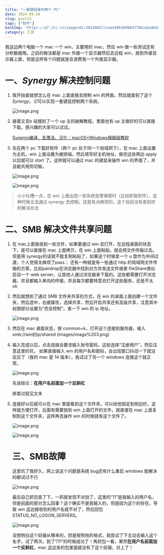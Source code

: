 ```yaml
---
title: "一套键鼠操作两个 PC"
date: 2024-09-26
slug: post13
tags: ["软件"]
backImg: "https://q7.itc.cn/images01/20240827/cea449b369884770b3aba8eb11c05444.png?t=1075bd7a-a0b6-8006-9bd4-fedfeba5d305"
category: 工具
---
```

我这边两个电脑一个 mac 一个 win，主要用的 mac，然后 win 做一些测试还有分析数据用。之前的做法都是 mac 外接一个显示器然后去远程 win，放到外接显示器上面，但是这样有个问题就是会浪费我一个外接显示器。

# 一、*Synergy* 解决控制问题

1. 我开始查就想怎么在 mac 上面直接去控制 win 的界面，然后就查到了这个 *Synergy。它*可以实现一套键鼠控制两个系统。

   ![image.png](images/34fb0d21-5c05-472c-8972-0e863b518996.png)
2. 接着又去b 站搜到了一个 up 主的破解教程，里面也有 up 主做好的可以直接下载，感兴趣的大家可以试试。

   [Synergy编译、去激活、汉化：macOS+Windows保姆级教程](https://www.bilibili.com/read/cv19053031/)
3. 先在两个 pc 下载好软件（两个 pc 处于同一个局域网下），在 mac 上面设置为主机，win 上面设置为被控端，然后填写好主机地址，做完这些两边 apply以后就可以 start 了。这样就可以通过 mac 的键鼠来操作 win 的界面了，并且能共用剪切板。

   ![image.png](images/image.png)

   ![image.png](images/image%201.png)

> 小小吐槽一点，在 win 上面出现一些系统告警弹窗时（比如卸载软件），这种时候无法通过 synergy 去控制。还是有点麻烦的，这个目前没有查到好的解决办法

# 二、SMB 解决文件共享问题

1. 在 mac上面我收到一些文件，如果要通过 win 去打开，在远程桌面的状态下，是可以直接在 mac 上面拷贝，在 win 上面粘贴，就会把文件传输过去。但是用 synergy的话就不能复制粘贴了，如果这个时候拿一个 u 盘作为中间过渡，个人觉得太麻烦了pass；
   还有一种就是有一些通过 http 的局域网文件传输的方案，比如pairdrop在浏览器中找到对方并发送文件或者 fileShare类似启动一个 web server，让其他人通过浏览器来下载的。这些都需要打开浏览器，并且都输入单向的传输，并且每次都要特意去打开这些服务，还是不太 ok
2. 然后就想到了通过 SMB 文件夹共享的方式，在 win 的桌面上面创建一个文件夹，然后选中，右键属性，选择共享，然后开启共享还有高级共享，注意其中权限部分设置为“完全控制”。查一下 win 的 ip 地址。

   ![image.png](images/image%202.png)
3. 然后在 mac 桌面状态，按 common+k，打开这个连接到服务器，输入 smb://win的ip/shared
   (images/image%203.png)
4. 输入完成以后，点击连接会要求输入账号密码，这些选择“注册用户”，然后注意这里的坑，
   如果直接输入 win 的用户名和密码，会出现窗口抖动一下就没反应了（我的 mac 是 14 版本），我试过了另一个 windows 连接这个就正常。

   ![image.png](images/image%204.png)

   先说结论：**在用户名前面加一个反斜杠**

   排查过程见文末
5. 连接好以后就可以在 mac 里面看到这个文件夹，可以给他固定到侧边栏，这样就方便打开，后面有需要放到 win 上面打开的文件，就直接在 mac 上面复制到这个文件夹，这样再去操作 win 的时候就有这个文件了。

   ![image.png](images/409cb9af-be1d-47da-802e-736fd0255ba9.png)

   ![image.png](images/image%205.png)

   # 三、SMB故障

   这里坑了我好久，网上说这个问题是系统 bug还有什么重启 windows 能解决的都试过不行

   ![image.png](images/image%206.png)

   最后自己抓包查了下，一抓就发现不对劲了，这里的“11”是我输入的用户名，但是前面的部分怎么回事？这个确实不是我输入的，但是因为这个的存在，导致 win 这边接收到的用户名就不对了，然后回包 STATUS_NO_LOGON_SERVERS。

   ![image.png](images/image%207.png)

   没想明白这个前缀从哪来的，但是按照他的格式，我尝试了下主动去输入这个名字，试了两次，到了”/11”的时候成功了！再抓包一看，果然**在用户名前面加一个反斜杠**，mac 这边发的包里面就没有了这个前缀，对上了！
